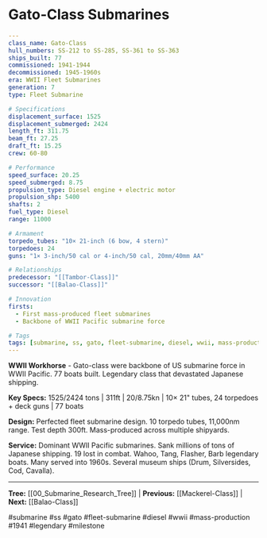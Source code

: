 # Gato-Class Submarines

```yaml
---
class_name: Gato-Class
hull_numbers: SS-212 to SS-285, SS-361 to SS-363
ships_built: 77
commissioned: 1941-1944
decommissioned: 1945-1960s
era: WWII Fleet Submarines
generation: 7
type: Fleet Submarine

# Specifications
displacement_surface: 1525
displacement_submerged: 2424
length_ft: 311.75
beam_ft: 27.25
draft_ft: 15.25
crew: 60-80

# Performance
speed_surface: 20.25
speed_submerged: 8.75
propulsion_type: Diesel engine + electric motor
propulsion_shp: 5400
shafts: 2
fuel_type: Diesel
range: 11000

# Armament
torpedo_tubes: "10× 21-inch (6 bow, 4 stern)"
torpedoes: 24
guns: "1× 3-inch/50 cal or 4-inch/50 cal, 20mm/40mm AA"

# Relationships
predecessor: "[[Tambor-Class]]"
successor: "[[Balao-Class]]"

# Innovation
firsts:
  - First mass-produced fleet submarines
  - Backbone of WWII Pacific submarine force

# Tags
tags: [submarine, ss, gato, fleet-submarine, diesel, wwii, mass-production, 1941, legendary, milestone]
---
```

**WWII Workhorse** - Gato-class were backbone of US submarine force in WWII Pacific. 77 boats built. Legendary class that devastated Japanese shipping.

**Key Specs:** 1525/2424 tons | 311ft | 20/8.75kn | 10× 21" tubes, 24 torpedoes + deck guns | 77 boats

**Design:** Perfected fleet submarine design. 10 torpedo tubes, 11,000nm range. Test depth 300ft. Mass-produced across multiple shipyards.

**Service:** Dominant WWII Pacific submarines. Sank millions of tons of Japanese shipping. 19 lost in combat. Wahoo, Tang, Flasher, Barb legendary boats. Many served into 1960s. Several museum ships (Drum, Silversides, Cod, Cavalla).

---
**Tree:** [[00_Submarine_Research_Tree]] | **Previous:** [[Mackerel-Class]] | **Next:** [[Balao-Class]]

#submarine #ss #gato #fleet-submarine #diesel #wwii #mass-production #1941 #legendary #milestone
